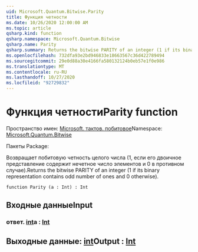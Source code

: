 ```yaml
---
uid: Microsoft.Quantum.Bitwise.Parity
title: Функция четности
ms.date: 10/26/2020 12:00:00 AM
ms.topic: article
qsharp.kind: function
qsharp.namespace: Microsoft.Quantum.Bitwise
qsharp.name: Parity
qsharp.summary: Returns the bitwise PARITY of an integer (1 if its binary representation contains odd number of ones and 0 otherwise).
ms.openlocfilehash: 732dfa93e2bd946833e18663567c36d422789494
ms.sourcegitcommit: 29e0d88a30e4166fa580132124b0eb57e1f0e986
ms.translationtype: MT
ms.contentlocale: ru-RU
ms.lasthandoff: 10/27/2020
ms.locfileid: "92729832"
---
```

# <a name="parity-function"></a><span data-ttu-id="d4c69-102">Функция четности</span><span class="sxs-lookup"><span data-stu-id="d4c69-102">Parity function</span></span>

<span data-ttu-id="d4c69-103">Пространство имен: [Microsoft. тактов. побитовое](xref:Microsoft.Quantum.Bitwise)</span><span class="sxs-lookup"><span data-stu-id="d4c69-103">Namespace: [Microsoft.Quantum.Bitwise](xref:Microsoft.Quantum.Bitwise)</span></span>

<span data-ttu-id="d4c69-104">Пакеты [](https://nuget.org/packages/)</span><span class="sxs-lookup"><span data-stu-id="d4c69-104">Package: [](https://nuget.org/packages/)</span></span>


<span data-ttu-id="d4c69-105">Возвращает побитовую четность целого числа (1, если его двоичное представление содержит нечетное число элементов и 0 в противном случае).</span><span class="sxs-lookup"><span data-stu-id="d4c69-105">Returns the bitwise PARITY of an integer (1 if its binary representation contains odd number of ones and 0 otherwise).</span></span>

```qsharp
function Parity (a : Int) : Int
```


## <a name="input"></a><span data-ttu-id="d4c69-106">Входные данные</span><span class="sxs-lookup"><span data-stu-id="d4c69-106">Input</span></span>

### <a name="a--int"></a><span data-ttu-id="d4c69-107">ответ. [int](xref:microsoft.quantum.lang-ref.int)</span><span class="sxs-lookup"><span data-stu-id="d4c69-107">a : [Int](xref:microsoft.quantum.lang-ref.int)</span></span>





## <a name="output--int"></a><span data-ttu-id="d4c69-108">Выходные данные: [int](xref:microsoft.quantum.lang-ref.int)</span><span class="sxs-lookup"><span data-stu-id="d4c69-108">Output : [Int](xref:microsoft.quantum.lang-ref.int)</span></span>

